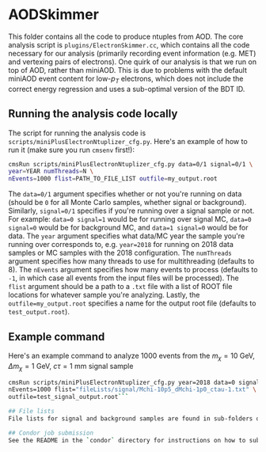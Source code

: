 # AODSkimmer

This folder contains all the code to produce ntuples from AOD. The core analysis script is `plugins/ElectronSkimmer.cc`, which contains all the code necessary for our analysis (primarily recording event information (e.g. MET) and vertexing pairs of electrons). One quirk of our analysis is that we run on top of AOD, rather than miniAOD. This is due to problems with the default miniAOD event content for low-$p_T$ electrons, which does not include the correct energy regression and uses a sub-optimal version of the BDT ID.

## Running the analysis code locally
The script for running the analysis code is `scripts/miniPlusElectronNtuplizer_cfg.py`. Here's an example of how to run it (make sure you run `cmsenv` first!):

```bash
cmsRun scripts/miniPlusElectronNtuplizer_cfg.py data=0/1 signal=0/1 \ 
year=YEAR numThreads=N \
nEvents=1000 flist=PATH_TO_FILE_LIST outfile=my_output.root
```
The `data=0/1` argument specifies whether or not you're running on data (should be `0` for all Monte Carlo samples, whether signal or background). Similarly, `signal=0/1` specifies if you're running over a signal sample or not. For example: `data=0 signal=1` would be for running over signal MC, `data=0 signal=0` would be for background MC, and `data=1 signal=0` would be for data. The `year` argument specifies what data/MC year the sample you're running over corresponds to, e.g. `year=2018` for running on 2018 data samples or MC samples with the 2018 configuration. The `numThreads` argument specifies how many threads to use for multithreading (defaults to 8). The `nEvents` argument specifies how many events to process (defaults to `-1`, in which case all events from the input files will be processed). The `flist` argument should be a path to a `.txt` file with a list of ROOT file locations for whatever sample you're analyzing. Lastly, the `outfile=my_output.root` specifies a name for the output root file (defaults to `test_output.root`).

## Example command
Here's an example command to analyze 1000 events from the $m_\chi = 10$ GeV, $\Delta m_\chi = 1$ GeV, $c\tau = 1$ mm signal sample
```bash
cmsRun scripts/miniPlusElectronNtuplizer_cfg.py year=2018 data=0 signal=1 \
nEvents=1000 flist="fileLists/signal/Mchi-10p5_dMchi-1p0_ctau-1.txt" \
outfile=test_signal_output.root```

## File lists
File lists for signal and background samples are found in sub-folders of the `fileLists` directory. Currently, it is only possible to run over signal files on the FNAL LPC (either locally or using condor). Running over backgrounds requires submitting jobs to `crab` (see the README in the `crab` directory).

## Condor job submission
See the README in the `condor` directory for instructions on how to submit analysis jobs to condor.